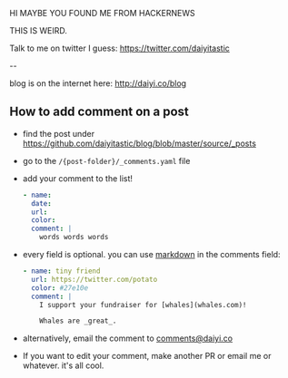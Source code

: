 HI MAYBE YOU FOUND ME FROM HACKERNEWS

THIS IS WEIRD.

Talk to me on twitter I guess: https://twitter.com/daiyitastic


-- 

blog is on the internet here: http://daiyi.co/blog

## How to add comment on a post

- find the post under https://github.com/daiyitastic/blog/blob/master/source/_posts

- go to the `/{post-folder}/_comments.yaml` file

- add your comment to the list!

  ```yaml
  - name:
    date:
    url:
    color:
    comment: |
      words words words
  ```

- every field is optional. you can use [markdown](https://daringfireball.net/projects/markdown/syntax) in the comments field:

  ```yaml
  - name: tiny friend
    url: https://twitter.com/potato
    color: #27e10e
    comment: |
      I support your fundraiser for [whales](whales.com)!

      Whales are _great_.
  ```

- alternatively, email the comment to comments@daiyi.co

- If you want to edit your comment, make another PR or email me or whatever. it's all cool.
